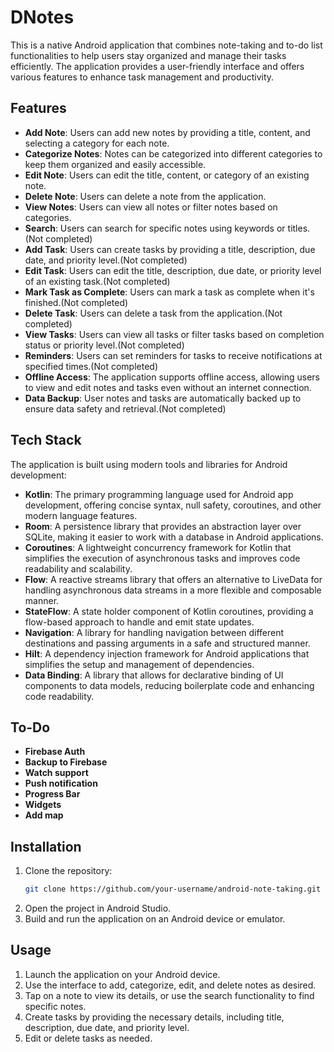 # DNotes

This is a native Android application that combines note-taking and to-do list functionalities to help users stay organized and manage their tasks efficiently. The application provides a user-friendly interface and offers various features to enhance task management and productivity.

## Features

- **Add Note**: Users can add new notes by providing a title, content, and selecting a category for each note.
- **Categorize Notes**: Notes can be categorized into different categories to keep them organized and easily accessible.
- **Edit Note**: Users can edit the title, content, or category of an existing note.
- **Delete Note**: Users can delete a note from the application.
- **View Notes**: Users can view all notes or filter notes based on categories.
- **Search**: Users can search for specific notes using keywords or titles.(Not completed)
- **Add Task**: Users can create tasks by providing a title, description, due date, and priority level.(Not completed)
- **Edit Task**: Users can edit the title, description, due date, or priority level of an existing task.(Not completed)
- **Mark Task as Complete**: Users can mark a task as complete when it's finished.(Not completed)
- **Delete Task**: Users can delete a task from the application.(Not completed)
- **View Tasks**: Users can view all tasks or filter tasks based on completion status or priority level.(Not completed)
- **Reminders**: Users can set reminders for tasks to receive notifications at specified times.(Not completed)
- **Offline Access**: The application supports offline access, allowing users to view and edit notes and tasks even without an internet connection.
- **Data Backup**: User notes and tasks are automatically backed up to ensure data safety and retrieval.(Not completed)

## Tech Stack

The application is built using modern tools and libraries for Android development:

- **Kotlin**: The primary programming language used for Android app development, offering concise syntax, null safety, coroutines, and other modern language features.
- **Room**: A persistence library that provides an abstraction layer over SQLite, making it easier to work with a database in Android applications.
- **Coroutines**: A lightweight concurrency framework for Kotlin that simplifies the execution of asynchronous tasks and improves code readability and scalability.
- **Flow**: A reactive streams library that offers an alternative to LiveData for handling asynchronous data streams in a more flexible and composable manner.
- **StateFlow**: A state holder component of Kotlin coroutines, providing a flow-based approach to handle and emit state updates.
- **Navigation**: A library for handling navigation between different destinations and passing arguments in a safe and structured manner.
- **Hilt**: A dependency injection framework for Android applications that simplifies the setup and management of dependencies.
- **Data Binding**: A library that allows for declarative binding of UI components to data models, reducing boilerplate code and enhancing code readability.

## To-Do

- **Firebase Auth**
- **Backup to Firebase**
- **Watch support**
- **Push notification**
- **Progress Bar**
- **Widgets**
- **Add map**

## Installation

1. Clone the repository:
   ```bash
   git clone https://github.com/your-username/android-note-taking.git
   ```
2. Open the project in Android Studio.
3. Build and run the application on an Android device or emulator.

## Usage

1. Launch the application on your Android device.
2. Use the interface to add, categorize, edit, and delete notes as desired.
3. Tap on a note to view its details, or use the search functionality to find specific notes.
4. Create tasks by providing the necessary details, including title, description, due date, and priority level.
5. Edit or delete tasks as needed.

